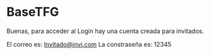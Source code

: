# BaseTFG

Buenas, para acceder al Login hay una cuenta creada para invitados.

El correo es: Invitado@invi.com
La constraseña es: 12345
